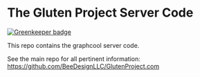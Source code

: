 # The Gluten Project Server Code

[![Greenkeeper badge](https://badges.greenkeeper.io/BeeDesignLLC/GlutenProject-server.svg)](https://greenkeeper.io/)

This repo contains the graphcool server code.

See the main repo for all pertinent information: https://github.com/BeeDesignLLC/GlutenProject.com
